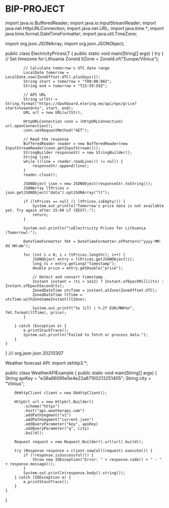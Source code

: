 # BIP-PROJECT
import java.io.BufferedReader;
import java.io.InputStreamReader;
import java.net.HttpURLConnection;
import java.net.URL;
import java.time.*;
import java.time.format.DateTimeFormatter;
import java.util.TimeZone;

import org.json.JSONArray;
import org.json.JSONObject;

public class ElectricityPricesLT {
    public static void main(String[] args) {
        try {
            // Set timezone for Lithuania
            ZoneId ltZone = ZoneId.of("Europe/Vilnius");

            // Calculate tomorrow's UTC date range
            LocalDate tomorrow = LocalDate.now(ZoneOffset.UTC).plusDays(1);
            String start = tomorrow + "T00:00:00Z";
            String end = tomorrow + "T23:59:59Z";

            // API URL
            String urlStr = String.format("https://dashboard.elering.ee/api/nps/price?start=%s&end=%s", start, end);
            URL url = new URL(urlStr);

            HttpURLConnection conn = (HttpURLConnection) url.openConnection();
            conn.setRequestMethod("GET");

            // Read the response
            BufferedReader reader = new BufferedReader(new InputStreamReader(conn.getInputStream()));
            StringBuilder responseStr = new StringBuilder();
            String line;
            while ((line = reader.readLine()) != null) {
                responseStr.append(line);
            }
            reader.close();

            JSONObject json = new JSONObject(responseStr.toString());
            JSONArray ltPrices = json.getJSONObject("data").optJSONArray("lt");

            if (ltPrices == null || ltPrices.isEmpty()) {
                System.out.println("Tomorrow's price data is not available yet. Try again after 15:00 LT (EEST).");
                return;
            }

            System.out.println("\nElectricity Prices for Lithuania (Tomorrow):");

            DateTimeFormatter fmt = DateTimeFormatter.ofPattern("yyyy-MM-dd HH:mm");

            for (int i = 0; i < ltPrices.length(); i++) {
                JSONObject entry = ltPrices.getJSONObject(i);
                long ts = entry.getLong("timestamp");
                double price = entry.getDouble("price");

                // Detect and convert timestamp
                Instant instant = (ts > 1e12) ? Instant.ofEpochMilli(ts) : Instant.ofEpochSecond(ts);
                ZonedDateTime utcTime = instant.atZone(ZoneOffset.UTC);
                ZonedDateTime ltTime = utcTime.withZoneSameInstant(ltZone);

                System.out.printf("%s (LT) | %.2f EUR/MWh%n", fmt.format(ltTime), price);
            }

        } catch (Exception e) {
            e.printStackTrace();
            System.out.println("Failed to fetch or process data.");
        }
    }
}
///
<dependency>
    <groupId>org.json</groupId>
    <artifactId>json</artifactId>
    <version>20210307</version>
</dependency>






Weather forecast API:
import okhttp3.*;

public class WeatherAPIExample {
    public static void main(String[] args) {
        String apiKey = "e38a66095e5e4e22a87100213251405";
        String city = "Vilnius";

        OkHttpClient client = new OkHttpClient();

        HttpUrl url = new HttpUrl.Builder()
            .scheme("https")
            .host("api.weatherapi.com")
            .addPathSegment("v1")
            .addPathSegment("current.json")
            .addQueryParameter("key", apiKey)
            .addQueryParameter("q", city)
            .build();

        Request request = new Request.Builder().url(url).build();

        try (Response response = client.newCall(request).execute()) {
            if (!response.isSuccessful()) {
                throw new IOException("Error: " + response.code() + " - " + response.message());
            }
            System.out.println(response.body().string());
        } catch (IOException e) {
            e.printStackTrace();
        }
    }
}

